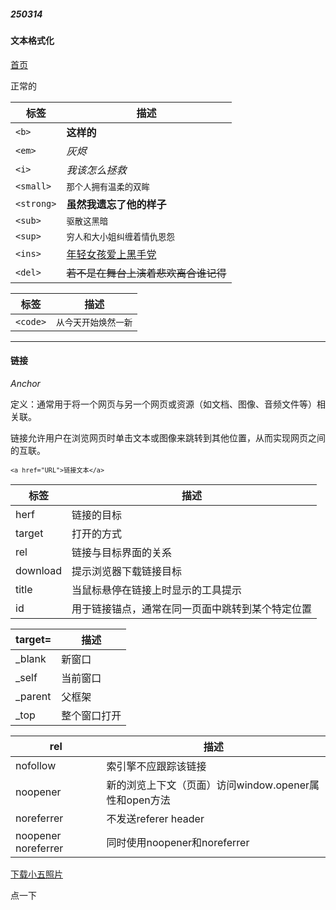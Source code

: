 ##### 250314
#### 文本格式化
<a href="head">首页</a>

正常的

|标签|描述|
|----|----|
|`<b>`|<b>这样的</b>|
|`<em>`|<em>灰烬</em>|
|`<i>`|<i>我该怎么拯救</i>|
|`<small>`|<small>那个人拥有温柔的双眸</small>|
|`<strong>`|<strong>虽然我遗忘了他的样子</strong>|
|`<sub>`|<sub>驱散这黑暗</sub>|
|`<sup>`|<sup>穷人和大小姐纠缠着情仇恩怨</sup>|
|`<ins>`|<ins>年轻女孩爱上黑手党</ins>|
|`<del>`|<del>若不是在舞台上演着悲欢离合谁记得</del>|

|标签|描述|
|----|----|
|`<code>`|<code>从今天开始焕然一新</code>|

<hr>

#### 链接

<i>Anchor</i>

定义：通常用于将一个网页与另一个网页或资源（如文档、图像、音频文件等）相关联。

链接允许用户在浏览网页时单击文本或图像来跳转到其他位置，从而实现网页之间的互联。

<code>`<a href="URL">链接文本</a>`</code>

|标签|描述|
|----|----|
|herf|链接的目标|
|target|打开的方式|
|rel|链接与目标界面的关系|
|download|提示浏览器下载链接目标|
|title|当鼠标悬停在链接上时显示的工具提示|
|id|用于链接锚点，通常在同一页面中跳转到某个特定位置|

|target=|描述|
|----|----|
|_blank|新窗口|
|_self|当前窗口|
|_parent|父框架|
|_top|整个窗口打开|

|rel|描述|
|----|----|
|nofollow|索引擎不应跟踪该链接|
|noopener|新的浏览上下文（页面）访问window.opener属性和open方法|
|noreferrer|不发送referer header|
|noopener noreferrer|同时使用noopener和noreferrer|

<a href="dog.jpg" download="image/Wgc02.jpg" title="骗你的我根本不会放">下载小五照片</a>

<a name="head" title="点击就回到标题">点一下</a>

